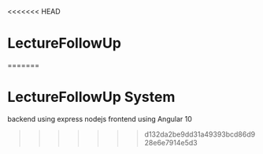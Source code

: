 <<<<<<< HEAD
# LectureFollowUp
=======
# LectureFollowUp System
backend using express nodejs
frontend using Angular 10
>>>>>>> d132da2be9dd31a49393bcd86d928e6e7914e5d3

